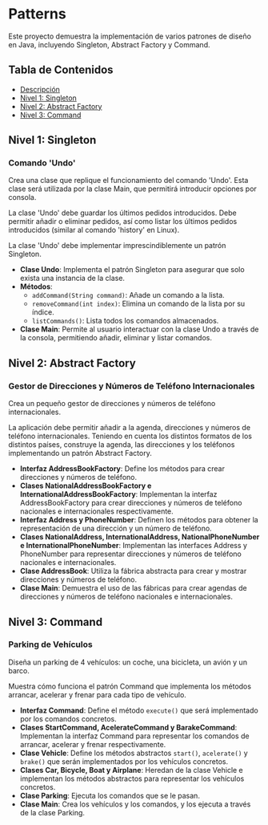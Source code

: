 # Patterns

Este proyecto demuestra la implementación de varios patrones de diseño en Java, incluyendo Singleton, Abstract Factory y Command.

## Tabla de Contenidos

* [Descripción](#descripción)
* [Nivel 1: Singleton](#nivel-1-singleton)
* [Nivel 2: Abstract Factory](#nivel-2-abstract-factory)
* [Nivel 3: Command](#nivel-3-command)


## Nivel 1: Singleton

### Comando 'Undo'

Crea una clase que replique el funcionamiento del comando 'Undo'. Esta clase será utilizada por la clase Main, que permitirá introducir opciones por consola.

La clase 'Undo' debe guardar los últimos pedidos introducidos. Debe permitir añadir o eliminar pedidos, así como listar los últimos pedidos introducidos (similar al comando 'history' en Linux).

La clase 'Undo' debe implementar imprescindiblemente un patrón Singleton.

* **Clase Undo**: Implementa el patrón Singleton para asegurar que solo exista una instancia de la clase.
* **Métodos**:
    * `addCommand(String command)`: Añade un comando a la lista.
    * `removeCommand(int index)`: Elimina un comando de la lista por su índice.
    * `listCommands()`: Lista todos los comandos almacenados.
* **Clase Main**: Permite al usuario interactuar con la clase Undo a través de la consola, permitiendo añadir, eliminar y listar comandos.

## Nivel 2: Abstract Factory

### Gestor de Direcciones y Números de Teléfono Internacionales

Crea un pequeño gestor de direcciones y números de teléfono internacionales.

La aplicación debe permitir añadir a la agenda, direcciones y números de teléfono internacionales. Teniendo en cuenta los distintos formatos de los distintos países, construye la agenda, las direcciones y los teléfonos implementando un patrón Abstract Factory.

* **Interfaz AddressBookFactory**: Define los métodos para crear direcciones y números de teléfono.
* **Clases NationalAddressBookFactory e InternationalAddressBookFactory**: Implementan la interfaz AddressBookFactory para crear direcciones y números de teléfono nacionales e internacionales respectivamente.
* **Interfaz Address y PhoneNumber**: Definen los métodos para obtener la representación de una dirección y un número de teléfono.
* **Clases NationalAddress, InternationalAddress, NationalPhoneNumber e InternationalPhoneNumber**: Implementan las interfaces Address y PhoneNumber para representar direcciones y números de teléfono nacionales e internacionales.
* **Clase AddressBook**: Utiliza la fábrica abstracta para crear y mostrar direcciones y números de teléfono.
* **Clase Main**: Demuestra el uso de las fábricas para crear agendas de direcciones y números de teléfono nacionales e internacionales.

## Nivel 3: Command

### Parking de Vehículos

Diseña un parking de 4 vehículos: un coche, una bicicleta, un avión y un barco.

Muestra cómo funciona el patrón Command que implementa los métodos arrancar, acelerar y frenar para cada tipo de vehículo.

* **Interfaz Command**: Define el método `execute()` que será implementado por los comandos concretos.
* **Clases StartCommand, AcelerateCommand y BarakeCommand**: Implementan la interfaz Command para representar los comandos de arrancar, acelerar y frenar respectivamente.
* **Clase Vehicle**: Define los métodos abstractos `start()`, `acelerate()` y `brake()` que serán implementados por los vehículos concretos.
* **Clases Car, Bicycle, Boat y Airplane**: Heredan de la clase Vehicle e implementan los métodos abstractos para representar los vehículos concretos.
* **Clase Parking**: Ejecuta los comandos que se le pasan.
* **Clase Main**: Crea los vehículos y los comandos, y los ejecuta a través de la clase Parking.

